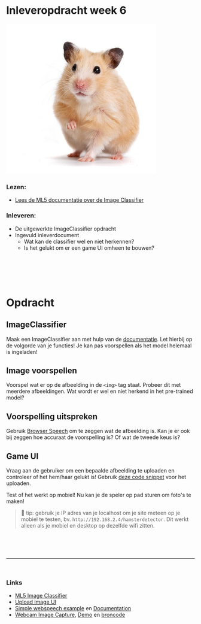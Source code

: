 
# Inleveropdracht week 6

<img src="./inleveropdracht/images/hamster.jpg" width="400">

### Lezen:

 - [Lees de ML5 documentatie over de Image Classifier](https://learn.ml5js.org/#/reference/image-classifier)

### Inleveren:

- De uitgewerkte ImageClassifier opdracht
- Ingevuld inleverdocument
   - Wat kan de classifier wel en niet herkennen?
   - Is het gelukt om er een game UI omheen te bouwen?


<br>
<br>
<br>
<br>

# Opdracht

## ImageClassifier

Maak een ImageClassifier aan met hulp van de [documentatie]((https://learn.ml5js.org/#/reference/image-classifier)). Let hierbij op de volgorde van je functies! Je kan pas voorspellen als het model helemaal is ingeladen!

## Image voorspellen

Voorspel wat er op de afbeelding in de `<img>` tag staat. Probeer dit met meerdere afbeeldingen. Wat wordt er wel en niet herkend in het pre-trained model?

## Voorspelling uitspreken

Gebruik [Browser Speech](https://github.com/HR-CMGT/PRG08-2020-2021/blob/main/snippets/speech.md) om te zeggen wat de afbeelding is. Kan je er ook bij zeggen hoe accuraat de voorspelling is? Of wat de tweede keus is?

## Game UI

Vraag aan de gebruiker om een bepaalde afbeelding te uploaden en controleer of het hem/haar gelukt is! Gebruik [deze code snippet](https://github.com/HR-CMGT/PRG08-2020-2021/blob/main/snippets/uploadimage.md) voor het uploaden.

Test of het werkt op mobiel! Nu kan je de speler op pad sturen om foto's te maken!

> 🤯 tip: gebruik je IP adres van je localhost om je site meteen op je mobiel te testen, bv. `http://192.168.2.4/hamsterdetector`. Dit werkt alleen als je mobiel en desktop op dezelfde wifi zitten.

<br>
<br>
<br>

---

<br>


### Links

- [ML5 Image Classifier](https://learn.ml5js.org/#/reference/image-classifier)
- [Upload image UI](https://github.com/HR-CMGT/PRG08-2020-2021/blob/main/snippets/uploadimage.md)
- [Simple webspeech example](https://github.com/HR-CMGT/PRG08-2020-2021/blob/main/snippets/speech.md) en [Documentation](https://developer.mozilla.org/en-US/docs/Web/API/SpeechSynthesis)
- [Webcam Image Capture](https://developer.mozilla.org/en-US/docs/Web/API/ImageCapture), [Demo](https://simpl.info/imagecapture/) en [broncode](https://github.com/samdutton/simpl/tree/gh-pages/imagecapture)
